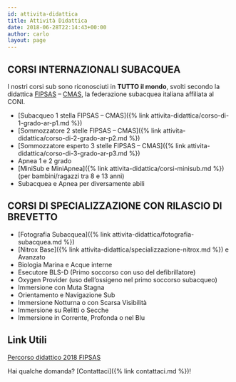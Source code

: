 ```yaml
---
id: attivita-didattica
title: Attività Didattica
date: 2018-06-28T22:14:43+00:00
author: carlo
layout: page
---
```


## CORSI INTERNAZIONALI SUBACQUEA

I nostri corsi sub sono riconosciuti in **TUTTO il mondo**, svolti secondo la didattica [FIPSAS](http://www.fipsas.it) &#8211; [CMAS](http://www.cmas.org/), la federazione subacquea italiana affiliata al CONI.

- [Subacqueo 1 stella FIPSAS &#8211; CMAS]({% link attivita-didattica/corso-di-1-grado-ar-p1.md %})
- [Sommozzatore 2 stelle FIPSAS &#8211; CMAS]({% link attivita-didattica/corso-di-2-grado-ar-p2.md %})
- [Sommozzatore esperto 3 stelle FIPSAS &#8211; CMAS]({% link attivita-didattica/corso-di-3-grado-ar-p3.md %})
- Apnea 1 e 2 grado
- [MiniSub e MiniApnea]({% link attivita-didattica/corsi-minisub.md %}) (per bambini/ragazzi tra 8 e 13 anni)
- Subacquea e Apnea per diversamente abili

## CORSI DI SPECIALIZZAZIONE CON RILASCIO DI BREVETTO

- [Fotografia Subacquea]({% link attivita-didattica/fotografia-subacquea.md %})
- [Nitrox Base]({% link attivita-didattica/specializzazione-nitrox.md %}) e Avanzato
- Biologia Marina e Acque interne
- Esecutore BLS-D (Primo soccorso con uso del defibrillatore)
- Oxygen Provider (uso dell&#8217;ossigeno nel primo soccorso subacqueo)
- Immersione con Muta Stagna
- Orientamento e Navigazione Sub
- Immersione Notturna o con Scarsa Visibilità
- Immersione su Relitti o Secche
- Immersione in Corrente, Profonda o nel Blu

## Link Utili

[Percorso didattico 2018 FIPSAS](http://www.fipsas.it/didattica/didattica-subacquea/documenti-didattica-subacquea/percorso-didattico)

Hai qualche domanda? [Contattaci]({% link contattaci.md %})!
